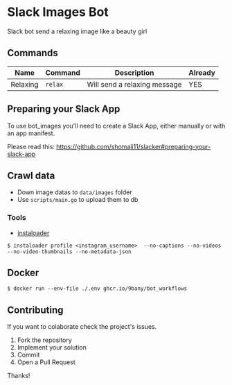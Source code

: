 # Slack Images Bot
Slack bot send a relaxing image like a beauty girl
## Commands
|  Name | Command  | Description  | Already  |
|---|---|---|---|
| Relaxing  | `relax`  | Will send a relaxing message | YES  |
## Preparing your Slack App

To use bot_images you'll need to create a Slack App, either manually or with an app manifest.

Please read this: https://github.com/shomali11/slacker#preparing-your-slack-app

## Crawl data
- Down image datas to `data/images` folder
- Use `scripts/main.go` to upload them to db
### Tools 
- [instaloader](https://github.com/instaloader/instaloader)
```
$ instaloader profile <instagram_username>  --no-captions --no-videos --no-video-thumbnails --no-metadata-json
```
## Docker

```
$ docker run --env-file ./.env ghcr.io/9bany/bot_workflows
```
## Contributing

If you want to colaborate check the project's issues.

1. Fork the repository
2. Implement your solution
3. Commit
4. Open a Pull Request

Thanks!
